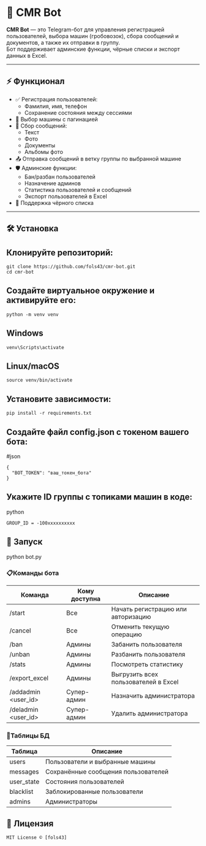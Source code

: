 # 🚛 CMR Bot

**CMR Bot** — это Telegram-бот для управления регистрацией пользователей, выбора машин (гробовозок), сбора сообщений и документов, а также их отправки в группу.  
Бот поддерживает админские функции, чёрные списки и экспорт данных в Excel.

---

## ⚡ Функционал

- ✅ Регистрация пользователей:
  - Фамилия, имя, телефон
  - Сохранение состояния между сессиями
- 🚗 Выбор машины с пагинацией
- 📨 Сбор сообщений:
  - Текст
  - Фото
  - Документы
  - Альбомы фото
- 📤 Отправка сообщений в ветку группы по выбранной машине
- 🛡 Админские функции:
  - Бан/разбан пользователей
  - Назначение админов
  - Статистика пользователей и сообщений
  - Экспорт пользователей в Excel
- 🚫 Поддержка чёрного списка

---

## 🛠 Установка

## Клонируйте репозиторий:

```
git clone https://github.com/fols43/cmr-bot.git
cd cmr-bot
```
## Создайте виртуальное окружение и активируйте его:
```
python -m venv venv
```
## Windows
```
venv\Scripts\activate
```
## Linux/macOS
```
source venv/bin/activate
```
## Установите зависимости:
```
pip install -r requirements.txt
```
## Создайте файл config.json с токеном вашего бота:

#json
```
{
  "BOT_TOKEN": "ваш_токен_бота"
}
```
## Укажите ID группы с топиками машин в коде:
python
```
GROUP_ID = -100xxxxxxxxxx
```
## 🚀 Запуск
python bot.py

### 📋Команды бота

| Команда | Кому доступна | Описание |
|---------|---------------|----------|
| /start  | Все           | Начать регистрацию или авторизацию |
| /cancel | Все           | Отменить текущую операцию |
| /ban    | Админы        | Забанить пользователя |
| /unban  | Админы        | Разбанить пользователя |
| /stats  | Админы        | Посмотреть статистику |
| /export_excel | Админы  | Выгрузить всех пользователей в Excel |
| /addadmin <user_id> | Супер-админ | Назначить администратора |
| /deladmin <user_id> | Супер-админ | Удалить администратора |

### 💾Таблицы БД

| Таблица       | Описание |
|---------------|----------|
| users         | Пользователи и выбранные машины |
| messages      | Сохранённые сообщения пользователей |
| user_state    | Состояния пользователей |
| blacklist     | Заблокированные пользователи |
| admins        | Администраторы |

## 📝 Лицензия
```
MIT License © [fols43]

